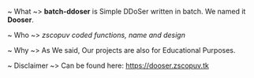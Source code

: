 ~ What ~>
**batch-ddoser** is Simple DDoSer written in batch. We named it **Dooser**.

~ Who ~>
*zscopuv coded functions, name and design*

~ Why ~>
As We said, Our projects are also for Educational Purposes.

~ Disclaimer ~>
Can be found here: https://dooser.zscopuv.tk
